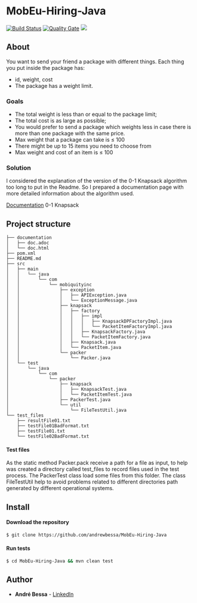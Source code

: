 # MobEu-Hiring-Java

[![Build Status](https://travis-ci.org/andrewbessa/MobEu-Hiring-Java.svg?branch=master)](https://travis-ci.org/andrewbessa/MobEu-Hiring-Java)
[![Quality Gate](https://sonarcloud.io/api/project_badges/measure?project=andrewbessa_MobEu-Hiring-Java&metric=alert_status)](https://sonarcloud.io/dashboard?id=andrewbessa_MobEu-Hiring-Java) 
<a href="https://opensource.org/licenses/MIT"><img src="https://img.shields.io/badge/License-MIT-blue.svg"></a>

## About

You want to send your friend a package with different things. Each thing you put inside the package has:

* id, weight, cost
* The package has a weight limit.

### Goals

* The total weight is less than or equal to the package limit;
* The total cost is as large as possible;
* You would prefer to send a package which weights less in case there is more than one package with the same price.
* Max weight that a package can take is ≤ 100
* There might be up to 15 items you need to choose from
* Max weight and cost of an item is ≤ 100

### Solution

I considered the explanation of the version of the 0-1 Knapsack algorithm too long to put in the Readme. So I prepared a documentation page with more detailed information about the algorithm used.

[Documentation](http://htmlpreview.github.io/?https://github.com/andrewbessa/MobEu-Hiring-Java/blob/master/documentation/doc.html) 0-1 Knapsack

## Project structure

```
├── documentation
│   ├── doc.adoc
│   └── doc.html
├── pom.xml
├── README.md
├── src
│   ├── main
│   │   └── java
│   │       └── com
│   │           └── mobiquityinc
│   │               ├── exception
│   │               │   ├── APIException.java
│   │               │   └── ExceptionMessage.java
│   │               ├── knapsack
│   │               │   ├── factory
│   │               │   │   ├── impl
│   │               │   │   │   ├── KnapsackDPFactoryImpl.java
│   │               │   │   │   └── PacketItemFactoryImpl.java
│   │               │   │   ├── KnapsackFactory.java
│   │               │   │   └── PacketItemFactory.java
│   │               │   ├── Knapsack.java
│   │               │   └── PacketItem.java
│   │               └── packer
│   │                   └── Packer.java
│   └── test
│       └── java
│           └── com
│               └── packer
│                   ├── knapsack
│                   │   ├── KnapsackTest.java
│                   │   └── PacketItemTest.java
│                   ├── PackerTest.java
│                   └── util
│                       └── FileTestUtil.java
└── test_files
    ├── resultFile01.txt
    ├── testFile01BadFormat.txt
    ├── testFile01.txt
    └── testFile02BadFormat.txt
```

#### Test files

As the static method Packer.pack receive a path for a file as input, to help was created a directory called test_files to record files used in the test process.  The PackerTest class load some files from this folder. The class FileTestUtil help to avoid problems related to different directories path generated by different operational systems. 

## Install
#### Download the repository
```sh
$ git clone https://github.com/andrewbessa/MobEu-Hiring-Java
```

#### Run tests
```sh
$ cd MobEu-Hiring-Java && mvn clean test
```
## Author

* **André Bessa** - [LinkedIn](https://www.linkedin.com/in/andregomesbessa/)